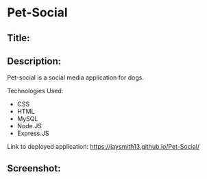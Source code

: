 # Pet-Social

## Title:


## Description:
Pet-social is a social media application for dogs.



Technologies Used:
* CSS
* HTML
* MySQL
* Node.JS
* Express.JS

Link to deployed application:
https://jaysmith13.github.io/Pet-Social/

## Screenshot:

